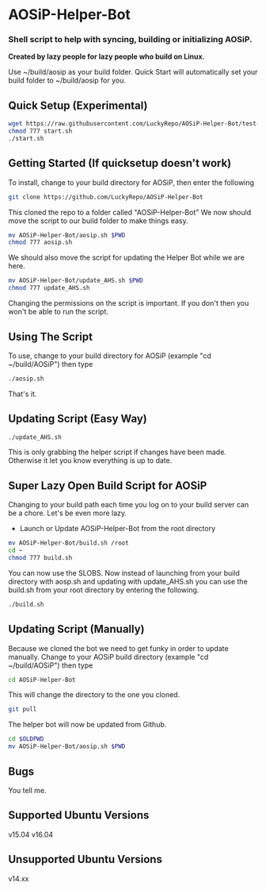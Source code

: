 # AOSiP-Helper-Bot
### Shell script to help with syncing, building or initializing AOSiP. 
**Created by lazy people for lazy people who build on Linux.**

Use ~/build/aosip as your build folder. Quick Start will automatically set your build folder to ~/build/aosip for you.

Quick Setup (Experimental)
---------------
```bash
wget https://raw.githubusercontent.com/LuckyRepo/AOSiP-Helper-Bot/test-branch/start.sh
chmod 777 start.sh
./start.sh
```

Getting Started (If quicksetup doesn't work)
---------------
To install, change to your build directory for AOSiP, then enter the following
```bash
git clone https://github.com/LuckyRepo/AOSiP-Helper-Bot
```
This cloned the repo to a folder called "AOSiP-Helper-Bot"
We now should move the script to our build folder to make things easy.
```bash
mv AOSiP-Helper-Bot/aosip.sh $PWD
chmod 777 aosip.sh
```
We should also move the script for updating the Helper Bot while we are here.
```bash
mv AOSiP-Helper-Bot/update_AHS.sh $PWD
chmod 777 update_AHS.sh
```

Changing the permissions on the script is important. If you don't then you won't be able to run the script.

Using The Script
---------------
To use, change to your build directory for AOSiP (example "cd ~/build/AOSiP") then type
```bash
./aosip.sh
```

That's it.

Updating Script (Easy Way)
---------------
```bash
./update_AHS.sh
```
This is only grabbing the helper script if changes have been made. Otherwise it let you know everything is up to date.

Super Lazy Open Build Script for AOSiP
---------------
Changing to your build path each time you log on to your build server can be a chore. Let's be even more lazy.
- Launch or Update AOSiP-Helper-Bot from the root directory

```bash
mv AOSiP-Helper-Bot/build.sh /root
cd ~
chmod 777 build.sh
```

You can now use the SLOBS. Now instead of launching from your build directory with aosp.sh and updating with update_AHS.sh you can use the build.sh from your root directory by entering the following.

```bash
./build.sh
```


Updating Script (Manually)
---------------

Because we cloned the bot we need to get funky in order to update manually.
Change to your AOSiP build directory (example "cd ~/build/AOSiP") then type
```bash
cd AOSiP-Helper-Bot
```
This will change the directory to the one you cloned.
```bash
git pull
```
The helper bot will now be updated from Github.
```bash
cd $OLDPWD
mv AOSiP-Helper-Bot/aosip.sh $PWD
```

Bugs
---------------
You tell me.

Supported Ubuntu Versions
---------------
v15.04
v16.04

Unsupported Ubuntu Versions
---------------
v14.xx
